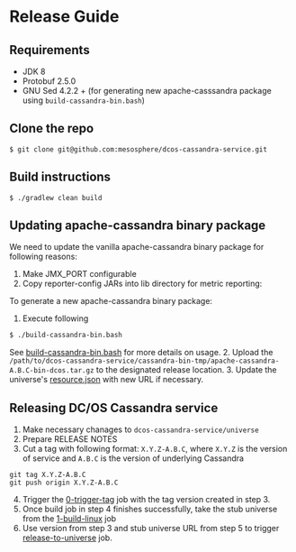 # Release Guide

## Requirements
- JDK 8
- Protobuf 2.5.0
- GNU Sed 4.2.2 + (for generating new apache-casssandra package using `build-cassandra-bin.bash`)

## Clone the repo
```
$ git clone git@github.com:mesosphere/dcos-cassandra-service.git
```

## Build instructions
```
$ ./gradlew clean build
```

## Updating apache-cassandra binary package

We need to update the vanilla apache-cassandra binary package for following reasons:

1. Make JMX_PORT configurable
2. Copy reporter-config JARs into lib directory for metric reporting:

To generate a new apache-cassandra binary package:

1. Execute following

  ```bash
  $ ./build-cassandra-bin.bash
  ```
See [build-cassandra-bin.bash](https://github.com/mesosphere/dcos-cassandra-service/blob/master/build-cassandra-bin.bash) for more details on usage.
2. Upload the `/path/to/dcos-cassandra-service/cassandra-bin-tmp/apache-cassandra-A.B.C-bin-dcos.tar.gz` to the designated release location.
3. Update the universe's [resource.json](https://github.com/mesosphere/dcos-cassandra-service/blob/master/universe/resource.json) with new URL if necessary.

## Releasing DC/OS Cassandra service

1. Make necessary chanages to `dcos-cassandra-service/universe`
2. Prepare RELEASE NOTES
3. Cut a tag with following format: `X.Y.Z-A.B.C`, where `X.Y.Z` is the version of service and `A.B.C` is the version of underlying Cassandra

  ```
  git tag X.Y.Z-A.B.C
  git push origin X.Y.Z-A.B.C
  ```

4. Trigger the [0-trigger-tag](https://jenkins.mesosphere.com/service/jenkins/view/Infinity/job/cassandra/job/0-trigger-tag/) job with the tag version created in step 3.
5. Once build job in step 4 finishes successfully, take the stub universe from the [1-build-linux](https://jenkins.mesosphere.com/service/jenkins/view/Infinity/job/cassandra/job/1-build-linux/) job 
6. Use version from step 3 and stub universe URL from step 5 to trigger [release-to-universe](https://jenkins.mesosphere.com/service/jenkins/view/Infinity/job/infinity-tools/job/release-to-universe/) job.
